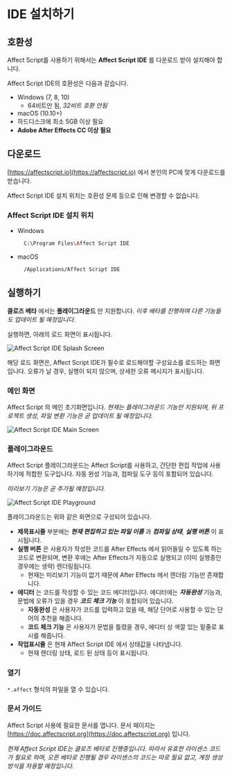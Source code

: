 # IDE 설치하기

## 호환성

Affect Script를 사용하기 위해서는 **Affect Script IDE** 를 다운로드 받아 설치해야 합니다.

Affect Script IDE의 호환성은 다음과 같습니다.

* Windows \(7, 8, 10\)
  * 64비트만 됨, _32비트 호환 안됨_
* macOS \(10.10+\)
* 하드디스크에 최소 5GB 이상 필요
* **Adobe After Effects CC 이상 필요**

## 다운로드

[https://affectscript.io](https://affectscript.io) 에서 본인의 PC에 맞게 다운로드를 받습니다.

 Affect Script IDE 설치 위치는 호환성 문제 등으로 인해 변경할 수 없습니다.  


### Affect Script IDE 설치 위치

* Windows

  ```bash
    C:\Program Files\Affect Script IDE
  ```

* macOS

  ```bash
    /Applications/Affect Script IDE
  ```

## 실행하기

**클로즈 베타** 에서는 **플레이그라운드** 만 지원합니다. _이후 베타를 진행하며 다른 기능들도 업데이트 될 예정입니다._

실행하면, 아래의 로드 화면이 표시됩니다.

![Affect Script IDE Splash Screen](https://storage.googleapis.com/documentation-bucket/page-0-1.png)

해당 로드 화면은, Affect Script IDE가 필수로 로드해야할 구성요소를 로드하는 화면입니다. 오류가 날 경우, 실행이 되지 않으며, 상세한 오류 메시지가 표시됩니다.

### 메인 화면

Affect Script 의 메인 초기화면입니다. _현재는 플레이그라운드 기능만 지원되며, 위 프로젝트 생성, 파일 변환 기능은 곧 업데이트 될 예정입니다._

![Affect Script IDE Main Screen](https://storage.googleapis.com/documentation-bucket/page-0-2.png)

### 플레이그라운드

Affect Script 플레이그라운드는 Affect Script를 사용하고, 간단한 편집 작업에 사용하기에 적합한 도구입니다. 자동 완성 기능과, 컴파일 도구 등이 포함되어 있습니다.

_미리보기 기능은 곧 추가될 예정입니다._

![Affect Script IDE Playground](https://storage.googleapis.com/documentation-bucket/page-0-3.png)

플레이그라운드는 위와 같은 화면으로 구성되어 있습니다.

* **제목표시줄** 부분에는 _**현재 편집하고 있는 파일 이름**_ 과 _**컴파일 상태**_, _**실행 버튼**_ 이 표시됩니다.
* **실행 버튼** 은 사용자가 작성한 코드를 After Effects 에서 읽어들일 수 있도록 하는 코드로 변환되며, 변환 후에는 After Effects가 자동으로 실행되고 \(이미 실행중인 경우에는 생략\) 렌더링됩니다.
  * 현재는 미리보기 기능이 없기 때문에 After Effects 에서 렌더링 기능만 존재합니다.
* **에디터** 는 코드를 작성할 수 있는 코드 에디터입니다. 에디터에는 _**자동완성**_ 기능과, 문법에 오류가 있을 경우 _**코드 체크 기능**_ 이 포함되어 있습니다.
  * **자동완성** 은 사용자가 코드를 입력하고 있을 때, 해당 단어로 사용할 수 있는 단어의 추천을 해줍니다.
  * **코드 체크 기능** 은 사용자가 문법을 틀렸을 경우, 에디터 상 색깔 있는 밑줄로 표시를 해줍니다.
* **작업표시줄** 은 현재 Affect Script IDE 에서 상태값을 나타냅니다.
  * 현재 렌더링 상태, 로드 된 상태 등이 표시됩니다.

### 열기

`*.affect` 형식의 파일을 열 수 있습니다.

### 문서 가이드

Affect Script 사용에 필요한 문서를 엽니다. 문서 페이지는 [https://doc.affectscript.org](https://doc.affectscript.org) 입니다.

_현재 Affect Script IDE는 클로즈 베타로 진행중입니다. 따라서 유효한 라이센스 코드가 필요로 하며, 오픈 베타로 진행될 경우 라이센스의 코드는 따로 필요 없고, 계정 생성 방식을 차용할 예정입니다._

